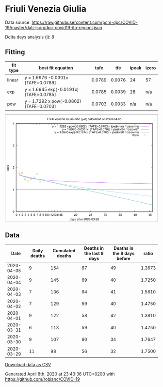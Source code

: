 # Friuli Venezia Giulia

Data source: https://raw.githubusercontent.com/pcm-dpc/COVID-19/master/dati-json/dpc-covid19-ita-regioni.json

Delta days analysis (j): 8

## Fitting 
|fit type|best fit equation|tafe|tfe|ipeak|izero|
|-------|-----|--------|------|---|---|
|linear|y = 1.6976 -0.0301x  [TAFE=0.0789]|0.0789|0.0076|24|57|
|exp|y = 1.6945 exp(-0.0191x)  [TAFE=0.0785]|0.0785|0.0039|28|n/a|
|pow|y = 1.7292 x pow(-0.0802)  [TAFE=0.0703]|0.0703|0.0033|n/a|n/a|

![Plot](COVID-19_friuli_venezia_giulia_j8_2020-04-05.png)

## Data
|Date|Daily deaths|Cumulated deaths|Deaths in the last 8 days|Deaths in the 8 days before|ratio|
|----|----------|-----------|-------|--------------------|-----|
|2020-04-05|9|154|67|49|1.3673|
|2020-04-04|9|145|69|40|1.7250|
|2020-04-03|7|136|64|41|1.5610|
|2020-04-02|7|129|59|40|1.4750|
|2020-04-01|9|122|58|42|1.3810|
|2020-03-31|6|113|59|40|1.4750|
|2020-03-30|9|107|60|34|1.7647|
|2020-03-29|11|98|56|32|1.7500|

[Download data as CSV](COVID-19_friuli_venezia_giulia_j8_2020-04-05.csv)

Generated April 8th, 2020 at 23:43:36 UTC+0200 with https://github.com/robianc/COVID-19
